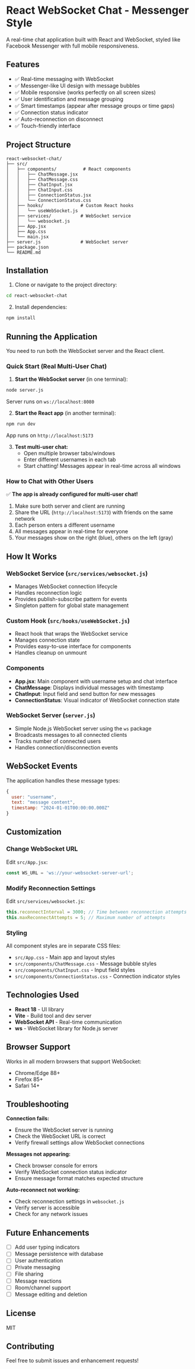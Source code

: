 # React WebSocket Chat - Messenger Style

A real-time chat application built with React and WebSocket, styled like Facebook Messenger with full mobile responsiveness.

## Features

- ✅ Real-time messaging with WebSocket
- ✅ Messenger-like UI design with message bubbles
- ✅ Mobile responsive (works perfectly on all screen sizes)
- ✅ User identification and message grouping
- ✅ Smart timestamps (appear after message groups or time gaps)
- ✅ Connection status indicator
- ✅ Auto-reconnection on disconnect
- ✅ Touch-friendly interface

## Project Structure

```
react-websocket-chat/
├── src/
│   ├── components/          # React components
│   │   ├── ChatMessage.jsx
│   │   ├── ChatMessage.css
│   │   ├── ChatInput.jsx
│   │   ├── ChatInput.css
│   │   ├── ConnectionStatus.jsx
│   │   └── ConnectionStatus.css
│   ├── hooks/              # Custom React hooks
│   │   └── useWebSocket.js
│   ├── services/           # WebSocket service
│   │   └── websocket.js
│   ├── App.jsx
│   ├── App.css
│   └── main.jsx
├── server.js               # WebSocket server
├── package.json
└── README.md
```

## Installation

1. Clone or navigate to the project directory:
```bash
cd react-websocket-chat
```

2. Install dependencies:
```bash
npm install
```

## Running the Application

You need to run both the WebSocket server and the React client.

### Quick Start (Real Multi-User Chat)

1. **Start the WebSocket server** (in one terminal):
```bash
node server.js
```
Server runs on `ws://localhost:8080`

2. **Start the React app** (in another terminal):
```bash
npm run dev
```
App runs on `http://localhost:5173`

3. **Test multi-user chat:**
   - Open multiple browser tabs/windows
   - Enter different usernames in each tab
   - Start chatting! Messages appear in real-time across all windows

### How to Chat with Other Users

✅ **The app is already configured for multi-user chat!**

1. Make sure both server and client are running
2. Share the URL (`http://localhost:5173`) with friends on the same network
3. Each person enters a different username
4. All messages appear in real-time for everyone
5. Your messages show on the right (blue), others on the left (gray)

## How It Works

### WebSocket Service (`src/services/websocket.js`)
- Manages WebSocket connection lifecycle
- Handles reconnection logic
- Provides publish-subscribe pattern for events
- Singleton pattern for global state management

### Custom Hook (`src/hooks/useWebSocket.js`)
- React hook that wraps the WebSocket service
- Manages connection state
- Provides easy-to-use interface for components
- Handles cleanup on unmount

### Components
- **App.jsx**: Main component with username setup and chat interface
- **ChatMessage**: Displays individual messages with timestamp
- **ChatInput**: Input field and send button for new messages
- **ConnectionStatus**: Visual indicator of WebSocket connection state

### WebSocket Server (`server.js`)
- Simple Node.js WebSocket server using the `ws` package
- Broadcasts messages to all connected clients
- Tracks number of connected users
- Handles connection/disconnection events

## WebSocket Events

The application handles these message types:

```javascript
{
  user: "username",
  text: "message content",
  timestamp: "2024-01-01T00:00:00.000Z"
}
```

## Customization

### Change WebSocket URL
Edit `src/App.jsx`:
```javascript
const WS_URL = 'ws://your-websocket-server-url';
```

### Modify Reconnection Settings
Edit `src/services/websocket.js`:
```javascript
this.reconnectInterval = 3000; // Time between reconnection attempts
this.maxReconnectAttempts = 5; // Maximum number of attempts
```

### Styling
All component styles are in separate CSS files:
- `src/App.css` - Main app and layout styles
- `src/components/ChatMessage.css` - Message bubble styles
- `src/components/ChatInput.css` - Input field styles
- `src/components/ConnectionStatus.css` - Connection indicator styles

## Technologies Used

- **React 18** - UI library
- **Vite** - Build tool and dev server
- **WebSocket API** - Real-time communication
- **ws** - WebSocket library for Node.js server

## Browser Support

Works in all modern browsers that support WebSocket:
- Chrome/Edge 88+
- Firefox 85+
- Safari 14+

## Troubleshooting

**Connection fails:**
- Ensure the WebSocket server is running
- Check the WebSocket URL is correct
- Verify firewall settings allow WebSocket connections

**Messages not appearing:**
- Check browser console for errors
- Verify WebSocket connection status indicator
- Ensure message format matches expected structure

**Auto-reconnect not working:**
- Check reconnection settings in `websocket.js`
- Verify server is accessible
- Check for any network issues

## Future Enhancements

- [ ] Add user typing indicators
- [ ] Message persistence with database
- [ ] User authentication
- [ ] Private messaging
- [ ] File sharing
- [ ] Message reactions
- [ ] Room/channel support
- [ ] Message editing and deletion

## License

MIT

## Contributing

Feel free to submit issues and enhancement requests!
